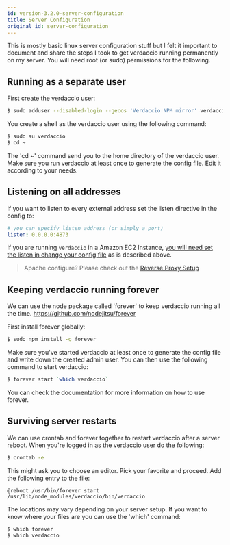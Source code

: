 ```yaml
---
id: version-3.2.0-server-configuration
title: Server Configuration
original_id: server-configuration
---
```


This is mostly basic linux server configuration stuff but I felt it important to document and share the steps I took to get verdaccio running permanently on my server. You will need root (or sudo) permissions for the following.

## Running as a separate user
First create the verdaccio user:

```bash
$ sudo adduser --disabled-login --gecos 'Verdaccio NPM mirror' verdaccio
```

You create a shell as the verdaccio user using the following command:

```bash
$ sudo su verdaccio
$ cd ~
```

The 'cd ~' command send you to the home directory of the verdaccio user. Make sure you run verdaccio at least once to generate the config file. Edit it according to your needs.

## Listening on all addresses
If you want to listen to every external address set the listen directive in the config to:

```yaml
# you can specify listen address (or simply a port)
listen: 0.0.0.0:4873
```
If you are running `verdaccio` in a Amazon EC2 Instance, [you will need set the listen in change your config file](https://github.com/verdaccio/verdaccio/issues/314#issuecomment-327852203) as is described above.

> Apache configure? Please check out the [Reverse Proxy Setup](reverse-proxy.md)

## Keeping verdaccio running forever
We can use the node package called 'forever' to keep verdaccio running all the time.
https://github.com/nodejitsu/forever

First install forever globally:

```bash
$ sudo npm install -g forever
```

Make sure you've started verdaccio at least once to generate the config file and write down the created admin user. You can then use the following command to start verdaccio:

```bash
$ forever start `which verdaccio`
```

You can check the documentation for more information on how to use forever.

## Surviving server restarts
We can use crontab and forever together to restart verdaccio after a server reboot.
When you're logged in as the verdaccio user do the following:

```bash
$ crontab -e
```

This might ask you to choose an editor. Pick your favorite and proceed.
Add the following entry to the file:

```
@reboot /usr/bin/forever start /usr/lib/node_modules/verdaccio/bin/verdaccio
```

The locations may vary depending on your server setup. If you want to know where your files are you can use the 'which' command:

```bash
$ which forever
$ which verdaccio
```



